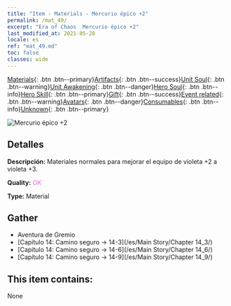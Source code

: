 ```yaml
---
title: "Item - Materials - Mercurio épico +2"
permalink: /mat_49/
excerpt: "Era of Chaos  Mercurio épico +2"
last_modified_at: 2021-05-28
locale: es
ref: "mat_49.md"
toc: false
classes: wide
---
```

 [Materials](/ItemsES/){: .btn .btn--primary}[Artifacts](/ItemsES/Artifacts/){: .btn .btn--success}[Unit Soul](/ItemsES/UnitSoul/){: .btn .btn--warning}[Unit Awakening](/ItemsES/UnitAwakening/){: .btn .btn--danger}[Hero Soul](/ItemsES/HeroSoul/){: .btn .btn--info}[Hero Skill](/ItemsES/HeroSkill/){: .btn .btn--primary}[Gift](/ItemsES/Gift/){: .btn .btn--success}[Event related](/ItemsES/Events/){: .btn .btn--warning}[Avatars](/ItemsES/Avatars/){: .btn .btn--danger}[Consumables](/ItemsES/Consumables/){: .btn .btn--info}[Unknown](/ItemsES/Unknown/){: .btn .btn--primary}

 ![Mercurio épico +2](/images/t/i_cailiao_shuiyin2.png)

## Detalles
 **Descripción:** Materiales normales para mejorar el equipo de violeta +2 a violeta +3.

 **Quality:** <span style="color: #DA70D6">OK</span>

 **Type:** Material

## Gather

*    Aventura de Gremio 
*    [Capítulo 14: Camino seguro -> 14-3](/es/Main Story/Chapter 14_3/) 
*    [Capítulo 14: Camino seguro -> 14-6](/es/Main Story/Chapter 14_6/) 
*    [Capítulo 14: Camino seguro -> 14-9](/es/Main Story/Chapter 14_9/) 

## This item contains:

  None

